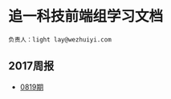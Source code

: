 # 追一科技前端组学习文档

    负责人：light lay@wezhuiyi.com

## 2017周报
+ [0819期](https://github.com/wezhuiyi/week-up/blob/master/%E5%91%A8%E6%8A%A5/0819.md)